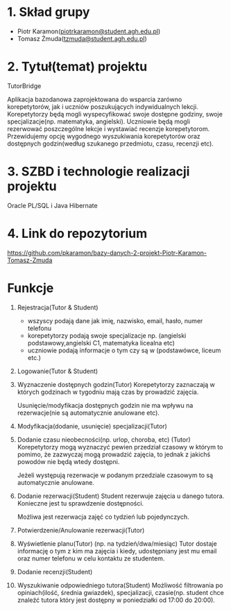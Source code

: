 # 1. Skład grupy
- Piotr Karamon(piotrkaramon@student.agh.edu.pl)
- Tomasz Żmuda(tzmuda@student.agh.edu.pl)
# 2. Tytuł(temat) projektu

TutorBridge

Aplikacja bazodanowa zaprojektowana do wsparcia zarówno korepetytorów, jak i
uczniów poszukujących indywidualnych lekcji. Korepetytorzy będą mogli
wyspecyfikować swoje dostępne godziny, swoje specjalizacje(np. matematyka, angielski).
Uczniowie będą mogli rezerwować poszczególne lekcje i wystawiać recenzje
korepetytorom. Przewidujemy opcję wygodnego wyszukiwania korepetytorów
oraz dostępnych godzin(według szukanego przedmiotu, czasu, recenzji etc).


# 3. SZBD i technologie realizacji projektu

Oracle PL/SQL i Java Hibernate

# 4. Link do repozytorium
https://github.com/pkaramon/bazy-danych-2-projekt-Piotr-Karamon-Tomasz-Zmuda

# Funkcje

1. Rejestracja(Tutor & Student)
   + wszyscy podają dane jak imię, nazwisko, email, hasło, numer telefonu
   + korepetytorzy podają swoje specjalizacje np. (angielski
     podstawowy,angielski C1, matematyka licealna etc)
   + uczniowie podają informacje o tym czy są w (podstawówce, liceum etc.)

2. Logowanie(Tutor & Student)

3. Wyznaczenie dostępnych godzin(Tutor)
   Korepetytorzy zaznaczają w których godzinach w tygodniu mają czas by prowadzić zajęcia.

   Usunięcie/modyfikacja dostępnych godzin nie ma wpływu na rezerwacje(nie są
   automatycznie anulowane etc).

4. Modyfikacja(dodanie, usunięcie) specjalizacji(Tutor)

5. Dodanie czasu nieobecności(np. urlop, choroba, etc) (Tutor)
   Korepetytorzy mogą wyznaczyć pewien przedział czasowy w którym to pomimo, że
   zazwyczaj mogą prowadzić zajęcia, to jednak z jakichś powodów nie będą wtedy
   dostępni.

   Jeżeli występują rezerwacje w podanym przedziale czasowym to są automatycznie
   anulowane.

6. Dodanie rezerwacji(Student)
   Student rezerwuje zajęcia u danego tutora.
   Konieczne jest tu sprawdzenie dostępności.

   Możliwa jest rezerwacja zajęć co tydzień lub pojedynczych.

7. Potwierdzenie/Anulowanie rezerwacji(Tutor)

8. Wyświetlenie planu(Tutor) (np. na tydzień/dwa/miesiąc)
   Tutor dostaje informację o tym z kim ma zajęcia i kiedy,
   udostępniany jest mu email oraz numer telefonu w celu
   kontaktu ze studentem.

9. Dodanie recenzji(Student)

10. Wyszukiwanie odpowiedniego tutora(Student)
    Możliwość filtrowania po opiniach(ilość, średnia gwiazdek), specjalizacji,
    czasie(np. student chce znaleźć tutora który jest dostępny w poniedziałki od
    17:00 do 20:00).

